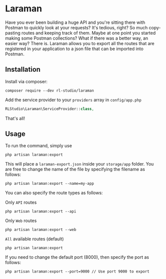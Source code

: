 # Laraman

Have you ever been building a huge API and you're sitting there with Postman to quickly look at your requests? It's tedious, right? So much copy-pasting routes and keeping track of them. Maybe at one point you started making some Postman collections? What if there was a better way, an easier way? There is. Laraman allows you to export all the routes that are registered in your application to a json file that can be imported into Postman.

## Installation
Install via composer:
```
composer require --dev rl-studio/laraman
```

Add the service provider to your `providers` array in `config/app.php`

```php
RLStudio\Laraman\ServiceProvider::class,
```

That's all!

## Usage

To run the command, simply use

```
php artisan laraman:export
```

This will place a `laraman-export.json` inside your `storage/app` folder. You are free to change the name of the file by specifying the filename as follows:

```
php artisan laraman:export --name=my-app
```

You can also specify the route types as follows:

Only `API` routes
```
php artisan laraman:export --api
```
Only `Web` routes
```
php artisan laraman:export --web
```
`All` available routes (default)
```
php artisan laraman:export
```

If you need to change the default port (8000), then specify the port as follows:

```
php artisan laraman:export --port=9000 // Use port 9000 to export
```
